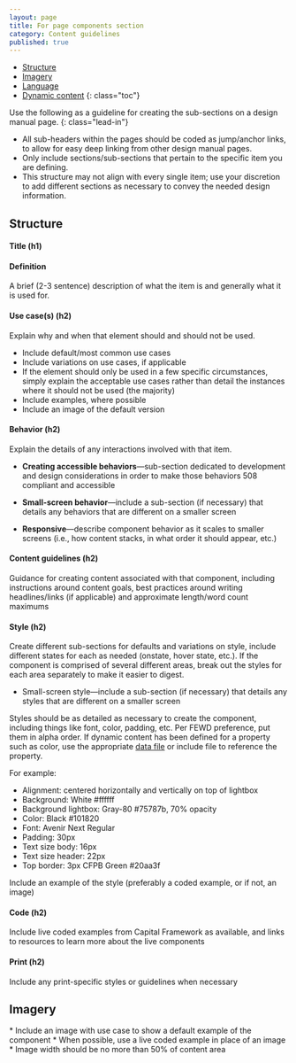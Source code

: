 ```yaml
---
layout: page
title: For page components section
category: Content guidelines
published: true
---
```


- [Structure](#structure)
- [Imagery](#imagery)
- [Language](#language)
- [Dynamic content](#dynamic-content)
{: class="toc"}

<div class="content-67 content-first">

Use the following as a guideline for creating the sub-sections on a design manual page. 
{: class="lead-in"}


* All sub-headers within the pages should be coded as jump/anchor links, to allow for easy deep linking from other design manual pages. 
* Only include sections/sub-sections that pertain to the specific item you are defining. 
* This structure may not align with every single item; use your discretion to add different sections as necessary to convey the needed design information.


</div>

<h2 id="structure">Structure</h2>

<div class="content-67 content-first">

#### Title (h1)

#### Definition
A brief (2-3 sentence) description of what the item is and generally what it is used for.

#### Use case(s) (h2)

Explain why and when that element should and should not be used.

* Include default/most common use cases
* Include variations on use cases, if applicable 
* If the element should only be used in a few specific circumstances, simply explain the acceptable use cases rather than detail the instances where it should not be used (the majority)
* Include examples, where possible
* Include an image of the default version

#### Behavior (h2)

Explain the details of any interactions involved with that item.

* **Creating accessible behaviors**—sub-section dedicated to development and design considerations in order to make those behaviors 508 compliant and accessible
* **Small-screen behavior**—include a sub-section (if necessary) that details any behaviors that are different on a smaller screen

* **Responsive**—describe component behavior as it scales to smaller screens (i.e., how content stacks, in what order it should appear, etc.)

#### Content guidelines (h2) 
Guidance for creating content associated with that component, including instructions around content goals, best practices around writing headlines/links (if applicable) and approximate length/word count maximums

#### Style (h2)
Create different sub-sections for defaults and variations on style, include different states for each as needed (onstate, hover state, etc.). If the component is comprised of several different areas, break out the styles for each area separately to make it easier to digest. 

* Small-screen style—include a sub-section (if necessary) that details any styles that are different on a smaller screen

Styles should be as detailed as necessary to create the component, including things like font, color, padding, etc. Per FEWD preference, put them in alpha order. If dynamic content has been defined for a property such as color, use the appropriate [data file](https://github.com/cfpb/design-manual/wiki/Using-data-files) or include file to reference the property.

For example: 

* Alignment: centered horizontally and vertically on top of lightbox
* Background: White #ffffff
* Background lightbox: Gray-80 #75787b, 70% opacity
* Color: Black #101820
* Font: Avenir Next Regular
* Padding: 30px
* Text size body: 16px
* Text size header: 22px
* Top border: 3px CFPB Green #20aa3f
 
Include an example of the style (preferably a coded example, or if not, an image) 


#### Code (h2) 
Include live coded examples from Capital Framework as available, and links to resources to learn more about the live components

#### Print (h2) 
Include any print-specific styles or guidelines when necessary

</div>

<h2 id="imagery">Imagery</h2>

<div class="content-67 content-first"> 
* Include an image with use case to show a default example of the component 
* When possible, use a live coded example in place of an image
* Image width should be no more than 50% of content area
</div>

